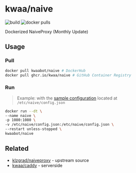 # kwaa/naive

![build](https://github.com/kwaa/naive/actions/workflows/main.yml/badge.svg)
![docker pulls](https://img.shields.io/docker/pulls/kwaabot/naive.svg)

Dockerized NaiveProxy (Monthly Update)

## Usage

### Pull

```bash
docker pull kwaabot/naive # DockerHub
docker pull ghcr.io/kwaa/naive # GitHub Container Registry
```

### Run

> Example: with the [sample configuration](https://github.com/klzgrad/naiveproxy/blob/master/src/config.json) located at `/etc/naive/config.json`

```bash
docker run --dt \
--name naive \
-p 1080:1080 \
-v /etc/naive/config.json:/etc/naive/config.json \
--restart unless-stopped \
kwaabot/naive
```

## Related

- [klzgrad/naiveproxy](https://github.com/klzgrad/naiveproxy) - upstream source
- [kwaa/caddy](https://github.com/kwaa/caddy) - serverside
